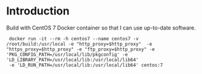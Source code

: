 # Introduction #

Build with CentOS 7 Docker container so that I can use up-to-date software.
 
     docker run -it --rm -h centos7 --name centos7 -v /root/build:/usr/local -e "http_proxy=$http_proxy"  -e "https_proxy=$http_proxy" -e "ftp_proxy=$http_proxy" -e 'PKG_CONFIG_PATH=/usr/local/lib/pkgconfig' -e 'LD_LIBRARY_PATH=/usr/local/lib:/usr/local/lib64' 
     -e 'LD_RUN_PATH=/usr/local/lib:/usr/local/lib64' centos:7